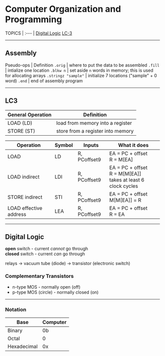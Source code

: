 # Computer Organization and Programming

TOPICS
| :--- |
[Digital Logic](#digital-logic)
[LC-3](#lc3)

---
## Assembly
Pseudo-ops | Definition
`.orig` | where to put the data to be assembled
`.fill` | intialize one location
`.blkw n` | set aside `n` words in memory; this is used for allocating arrays
`.stringz "sample"` | initialize 7 locations ("sample" + 0 word)
`.end` | end of assembly program

---
## LC3
General Operation | Definition
--- | ---
LOAD (LD) | load from memory into a register
STORE (ST) | store from a register into memory

Operation | Symbol | Inputs | What it does
--- | --- | --- | ---
LOAD | LD | R, PCoffset9 | EA = PC + offset<br>R = M[EA]
LOAD indirect | LDI | R, PCoffset9 | EA = PC + offset<br>R = M[M[EA]]<br>takes at least 6 clock cycles
STORE indirect | STI | R, PCoffset9 | EA = PC + offset<br> M[M[EA]] = R
LOAD effective address | LEA | R, PCoffset9 | EA = PC + offset<br>R = EA

---
## Digital Logic
**open** switch - current *cannot* go through  
**closed** switch - current *can* go through

relays -> vacuum tube (diode) -> transistor (electronic switch)

### Complementary Transistors
- n-type MOS - normally open (off)
- p-type MOS (circle) - normally closed (on)

---

### Notation

Base | Computer
--- | ---
Binary | 0b
Octal | 0
Hexadecimal | 0x
